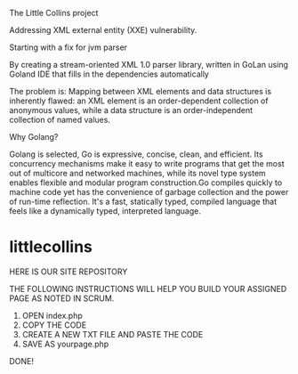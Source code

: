 The Little Collins project

Addressing XML external entity (XXE) vulnerability.

Starting with a fix for jvm parser

By creating a stream-oriented XML 1.0 parser library, written in GoLan using Goland IDE that fills in the dependencies automatically

The problem is:
Mapping between XML elements and data structures is inherently flawed: an XML element is an order-dependent collection of anonymous values, while a data structure is an order-independent collection of named values.

Why Golang?

Golang is selected, Go is expressive, concise, clean, and efficient. Its concurrency mechanisms make it easy to write programs
that get the most out of multicore and networked machines, while its novel type system enables flexible and modular program construction.Go compiles quickly to machine code yet has the convenience of garbage collection and the power of run-time reflection. It's a fast, statically typed, compiled language that feels like a
dynamically typed, interpreted language.

# littlecollins
HERE IS OUR SITE REPOSITORY

THE FOLLOWING INSTRUCTIONS WILL HELP YOU BUILD YOUR ASSIGNED PAGE AS NOTED IN SCRUM.

1. OPEN index.php 
2. COPY THE CODE
3. CREATE A NEW TXT FILE AND PASTE THE CODE
4. SAVE AS yourpage.php

DONE!
